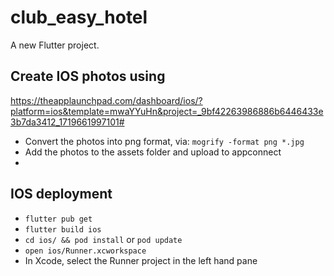 # club_easy_hotel

A new Flutter project.

## Create IOS photos using
https://theapplaunchpad.com/dashboard/ios/?platform=ios&template=mwaYYuHn&project=_9bf42263986886b6446433e3b7da3412_1719661997101#
- Convert the photos into png format, via: `mogrify -format png *.jpg`
- Add the photos to the assets folder and upload to appconnect
- 

## IOS deployment
- `flutter pub get`
- `flutter build ios`
- `cd ios/ && pod install` or `pod update`
- `open ios/Runner.xcworkspace`
- In Xcode, select the Runner project in the left hand pane

